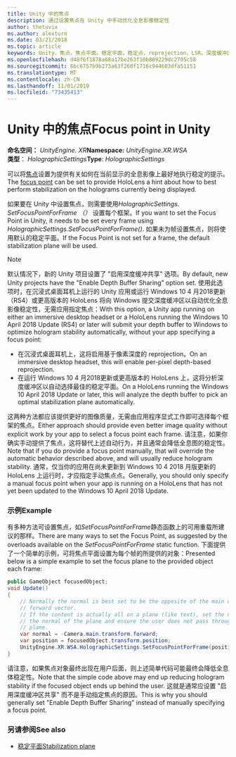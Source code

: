 ```yaml
---
title: Unity 中的焦点
description: 通过设置焦点在 Unity 中手动优化全息影像稳定性
author: thetuvix
ms.author: alexturn
ms.date: 03/21/2018
ms.topic: article
keywords: Unity，焦点，焦点平面，稳定平面，稳定点，reprojection，LSR，深度缓冲区
ms.openlocfilehash: d48f6f1878a68a17be263f10b809229dc2705c58
ms.sourcegitcommit: 6bc6757b9b273a63f260f1716c944603dfa51151
ms.translationtype: MT
ms.contentlocale: zh-CN
ms.lasthandoff: 11/01/2019
ms.locfileid: "73435413"
---
```

# <a name="focus-point-in-unity"></a><span data-ttu-id="2800d-104">Unity 中的焦点</span><span class="sxs-lookup"><span data-stu-id="2800d-104">Focus point in Unity</span></span>

<span data-ttu-id="2800d-105">**命名空间：** *UnityEngine. XR*</span><span class="sxs-lookup"><span data-stu-id="2800d-105">**Namespace:** *UnityEngine.XR.WSA*</span></span><br>
<span data-ttu-id="2800d-106">**类型**： *HolographicSettings*</span><span class="sxs-lookup"><span data-stu-id="2800d-106">**Type**: *HolographicSettings*</span></span>

<span data-ttu-id="2800d-107">可以将[焦点](hologram-stability.md#reprojection)设置为提供有关如何在当前显示的全息影像上最好地执行稳定的提示。</span><span class="sxs-lookup"><span data-stu-id="2800d-107">The [focus point](hologram-stability.md#reprojection) can be set to provide HoloLens a hint about how to best perform stabilization on the holograms currently being displayed.</span></span>

<span data-ttu-id="2800d-108">如果要在 Unity 中设置焦点，则需要使用*HolographicSettings. SetFocusPointForFrame （）* 设置每个框架。</span><span class="sxs-lookup"><span data-stu-id="2800d-108">If you want to set the Focus Point in Unity, it needs to be set every frame using *HolographicSettings.SetFocusPointForFrame()*.</span></span> <span data-ttu-id="2800d-109">如果未为帧设置焦点，则将使用默认的稳定平面。</span><span class="sxs-lookup"><span data-stu-id="2800d-109">If the Focus Point is not set for a frame, the default stabilization plane will be used.</span></span>

> [!NOTE]
> <span data-ttu-id="2800d-110">默认情况下，新的 Unity 项目设置了 "启用深度缓冲共享" 选项。</span><span class="sxs-lookup"><span data-stu-id="2800d-110">By default, new Unity projects have the "Enable Depth Buffer Sharing" option set.</span></span>  <span data-ttu-id="2800d-111">使用此选项时，在沉浸式桌面耳机上运行的 Unity 应用或运行 Windows 10 4 月2018更新（RS4）或更高版本的 HoloLens 将向 Windows 提交深度缓冲区以自动优化全息影像稳定性，无需应用指定焦点：</span><span class="sxs-lookup"><span data-stu-id="2800d-111">With this option, a Unity app running on either an immersive desktop headset or a HoloLens running the Windows 10 April 2018 Update (RS4) or later will submit your depth buffer to Windows to optimize hologram stability automatically, without your app specifying a focus point:</span></span>
> * <span data-ttu-id="2800d-112">在沉浸式桌面耳机上，这将启用基于像素深度的 reprojection。</span><span class="sxs-lookup"><span data-stu-id="2800d-112">On an immersive desktop headset, this will enable per-pixel depth-based reprojection.</span></span>
> * <span data-ttu-id="2800d-113">在运行 Windows 10 4 月2018更新或更高版本的 HoloLens 上，这将分析深度缓冲区以自动选择最佳的稳定平面。</span><span class="sxs-lookup"><span data-stu-id="2800d-113">On a HoloLens running the Windows 10 April 2018 Update or later, this will analyze the depth buffer to pick an optimal stabilization plane automatically.</span></span>
>
> <span data-ttu-id="2800d-114">这两种方法都应该提供更好的图像质量，无需由应用程序显式工作即可选择每个框架的焦点。</span><span class="sxs-lookup"><span data-stu-id="2800d-114">Either approach should provide even better image quality without explicit work by your app to select a focus point each frame.</span></span>  <span data-ttu-id="2800d-115">请注意，如果你确实手动提供了焦点，这将替代上述自动行为，并且通常会降低全息图的稳定性。</span><span class="sxs-lookup"><span data-stu-id="2800d-115">Note that if you do provide a focus point manually, that will override the automatic behavior described above, and will usually reduce hologram stability.</span></span>  <span data-ttu-id="2800d-116">通常，仅当你的应用在尚未更新到 Windows 10 4 2018 月版更新的 HoloLens 上运行时，才应指定手动焦点点。</span><span class="sxs-lookup"><span data-stu-id="2800d-116">Generally, you should only specify a manual focus point when your app is running on a HoloLens that has not yet been updated to the Windows 10 April 2018 Update.</span></span>

### <a name="example"></a><span data-ttu-id="2800d-117">示例</span><span class="sxs-lookup"><span data-stu-id="2800d-117">Example</span></span>

<span data-ttu-id="2800d-118">有多种方法可设置焦点，如*SetFocusPointForFrame*静态函数上的可用重载所建议的那样。</span><span class="sxs-lookup"><span data-stu-id="2800d-118">There are many ways to set the Focus Point, as suggested by the overloads available on the *SetFocusPointForFrame* static function.</span></span> <span data-ttu-id="2800d-119">下面提供了一个简单的示例，可将焦点平面设置为每个帧的所提供的对象：</span><span class="sxs-lookup"><span data-stu-id="2800d-119">Presented below is a simple example to set the focus plane to the provided object each frame:</span></span>

```cs
public GameObject focusedObject;
void Update()
{
    // Normally the normal is best set to be the opposite of the main camera's 
    // forward vector.
    // If the content is actually all on a plane (like text), set the normal to 
    // the normal of the plane and ensure the user does not pass through the 
    // plane.
    var normal = -Camera.main.transform.forward;     
    var position = focusedObject.transform.position;
    UnityEngine.XR.WSA.HolographicSettings.SetFocusPointForFrame(position, normal);
}
```

<span data-ttu-id="2800d-120">请注意，如果焦点对象最终出现在用户后面，则上述简单代码可能最终会降低全息体稳定性。</span><span class="sxs-lookup"><span data-stu-id="2800d-120">Note that the simple code above may end up reducing hologram stability if the focused object ends up behind the user.</span></span>  <span data-ttu-id="2800d-121">这就是通常应设置 "启用深度缓冲区共享" 而不是手动指定焦点的原因。</span><span class="sxs-lookup"><span data-stu-id="2800d-121">This is why you should generally set "Enable Depth Buffer Sharing" instead of manually specifying a focus point.</span></span>

### <a name="see-also"></a><span data-ttu-id="2800d-122">另请参阅</span><span class="sxs-lookup"><span data-stu-id="2800d-122">See also</span></span>
* [<span data-ttu-id="2800d-123">稳定平面</span><span class="sxs-lookup"><span data-stu-id="2800d-123">Stabilization plane</span></span>](hologram-stability.md#reprojection)
